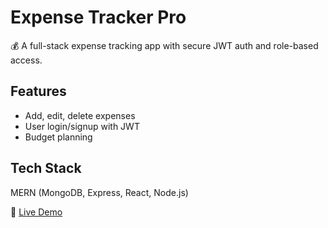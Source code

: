 # Expense Tracker Pro

💰 A full-stack expense tracking app with secure JWT auth and role-based access.

## Features
- Add, edit, delete expenses
- User login/signup with JWT
- Budget planning

## Tech Stack
MERN (MongoDB, Express, React, Node.js)

🔗 [Live Demo](https://expense-tracker-pro-full.vercel.app)
